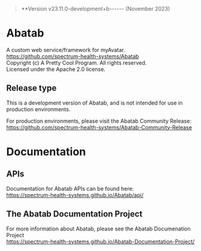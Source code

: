 > **Version v23.11.0-development+b------ (November 2023)

# Abatab

A custom web service/framework for myAvatar.  
https://github.com/spectrum-health-systems/Abatab  
Copyright (c) A Pretty Cool Program. All rights reserved.  
Licensed under the Apache 2.0 license.  

## Release type

This is a development version of Abatab, and is not intended for use in  
production environments.

For production environments, please visit the Abatab Community Release:  
https://github.com/spectrum-health-systems/Abatab-Community-Release

# Documentation

## APIs

Documentation for Abatab APIs can be found here:  
https://spectrum-health-systems.github.io/Abatab/api/

## The Abatab Documentation Project

For more information about Abatab, please see the Abatab Documenation Project  
https://spectrum-health-systems.github.io/Abatab-Documentation-Project/
